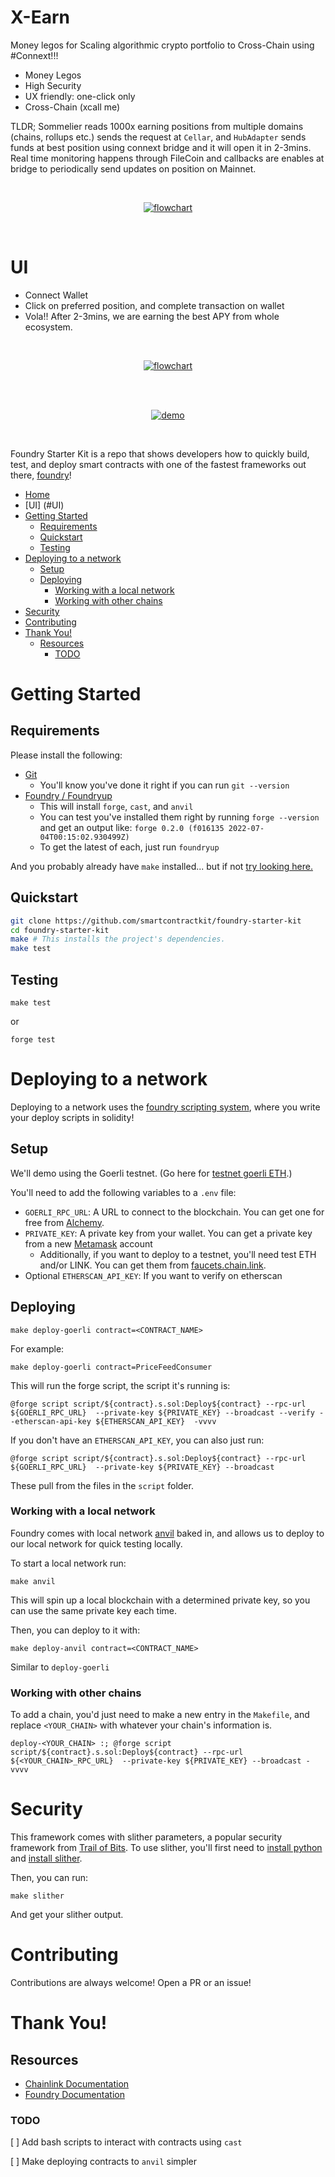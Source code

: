 # X-Earn

Money legos for Scaling algorithmic crypto portfolio to Cross-Chain using #Connext!!!

- Money Legos
- High Security
- UX friendly: one-click only
- Cross-Chain (xcall me)

TLDR;
Sommelier reads 1000x earning positions from multiple domains (chains, rollups etc.) sends the request at `Cellar`, and `HubAdapter` sends funds at best position using connext bridge and it will open it in 2-3mins. Real time monitoring happens through FileCoin and callbacks are enables at bridge to periodically send updates on position on Mainnet.


<br/>
<p align="center">
<a href="https://github.com/sanchaymittal/x-earn" target="_blank">
<img src="./img/flowchart@2x.png" alt="flowchart">
</a>
</p>
<br/>


# UI

- Connect Wallet
- Click on preferred position, and complete transaction on wallet
- Vola!! After 2-3mins, we are earning the best APY from whole ecosystem.

<br/>
<p align="center">
<a href="https://github.com/sanchaymittal/x-earn" target="_blank">
<img src="./img/ui.png" alt="flowchart">
</a>
</p>
<br/>


<br/>
<p align="center">
<a href="https://github.com/sanchaymittal/x-earn" target="_blank">
<img src="./img/demo.mov" alt="demo">
</a>
</p>
<br/>

Foundry Starter Kit is a repo that shows developers how to quickly build, test, and deploy smart contracts with one of the fastest frameworks out there, [foundry](https://github.com/gakonst/foundry)!


- [Home](#X-Earn)
- [UI] (#UI)
- [Getting Started](#getting-started)
  - [Requirements](#requirements)
  - [Quickstart](#quickstart)
  - [Testing](#testing)
- [Deploying to a network](#deploying-to-a-network)
  - [Setup](#setup)
  - [Deploying](#deploying)
    - [Working with a local network](#working-with-a-local-network)
    - [Working with other chains](#working-with-other-chains)
- [Security](#security)
- [Contributing](#contributing)
- [Thank You!](#thank-you)
  - [Resources](#resources)
    - [TODO](#todo)

# Getting Started

## Requirements

Please install the following:

-   [Git](https://git-scm.com/book/en/v2/Getting-Started-Installing-Git)  
    -   You'll know you've done it right if you can run `git --version`
-   [Foundry / Foundryup](https://github.com/gakonst/foundry)
    -   This will install `forge`, `cast`, and `anvil`
    -   You can test you've installed them right by running `forge --version` and get an output like: `forge 0.2.0 (f016135 2022-07-04T00:15:02.930499Z)`
    -   To get the latest of each, just run `foundryup`

And you probably already have `make` installed... but if not [try looking here.](https://askubuntu.com/questions/161104/how-do-i-install-make)

## Quickstart

```sh
git clone https://github.com/smartcontractkit/foundry-starter-kit
cd foundry-starter-kit
make # This installs the project's dependencies.
make test
```

## Testing

```
make test
```

or

```
forge test
```

# Deploying to a network

Deploying to a network uses the [foundry scripting system](https://book.getfoundry.sh/tutorials/solidity-scripting.html), where you write your deploy scripts in solidity!

## Setup

We'll demo using the Goerli testnet. (Go here for [testnet goerli ETH](https://faucets.chain.link/).)

You'll need to add the following variables to a `.env` file:

-   `GOERLI_RPC_URL`: A URL to connect to the blockchain. You can get one for free from [Alchemy](https://www.alchemy.com/). 
-   `PRIVATE_KEY`: A private key from your wallet. You can get a private key from a new [Metamask](https://metamask.io/) account
    -   Additionally, if you want to deploy to a testnet, you'll need test ETH and/or LINK. You can get them from [faucets.chain.link](https://faucets.chain.link/).
-   Optional `ETHERSCAN_API_KEY`: If you want to verify on etherscan

## Deploying

```
make deploy-goerli contract=<CONTRACT_NAME>
```

For example:

```
make deploy-goerli contract=PriceFeedConsumer
```

This will run the forge script, the script it's running is:

```
@forge script script/${contract}.s.sol:Deploy${contract} --rpc-url ${GOERLI_RPC_URL}  --private-key ${PRIVATE_KEY} --broadcast --verify --etherscan-api-key ${ETHERSCAN_API_KEY}  -vvvv
```

If you don't have an `ETHERSCAN_API_KEY`, you can also just run:

```
@forge script script/${contract}.s.sol:Deploy${contract} --rpc-url ${GOERLI_RPC_URL}  --private-key ${PRIVATE_KEY} --broadcast 
```

These pull from the files in the `script` folder. 

### Working with a local network

Foundry comes with local network [anvil](https://book.getfoundry.sh/anvil/index.html) baked in, and allows us to deploy to our local network for quick testing locally. 

To start a local network run:

```
make anvil
```

This will spin up a local blockchain with a determined private key, so you can use the same private key each time. 

Then, you can deploy to it with:

```
make deploy-anvil contract=<CONTRACT_NAME>
```

Similar to `deploy-goerli`

### Working with other chains

To add a chain, you'd just need to make a new entry in the `Makefile`, and replace `<YOUR_CHAIN>` with whatever your chain's information is. 

```
deploy-<YOUR_CHAIN> :; @forge script script/${contract}.s.sol:Deploy${contract} --rpc-url ${<YOUR_CHAIN>_RPC_URL}  --private-key ${PRIVATE_KEY} --broadcast -vvvv

```

# Security

This framework comes with slither parameters, a popular security framework from [Trail of Bits](https://www.trailofbits.com/). To use slither, you'll first need to [install python](https://www.python.org/downloads/) and [install slither](https://github.com/crytic/slither#how-to-install).

Then, you can run:

```
make slither
```

And get your slither output. 



# Contributing

Contributions are always welcome! Open a PR or an issue!

# Thank You!

## Resources

-   [Chainlink Documentation](https://docs.chain.link/)
-   [Foundry Documentation](https://book.getfoundry.sh/)

### TODO

[ ] Add bash scripts to interact with contracts using `cast`

[ ] Make deploying contracts to `anvil` simpler
